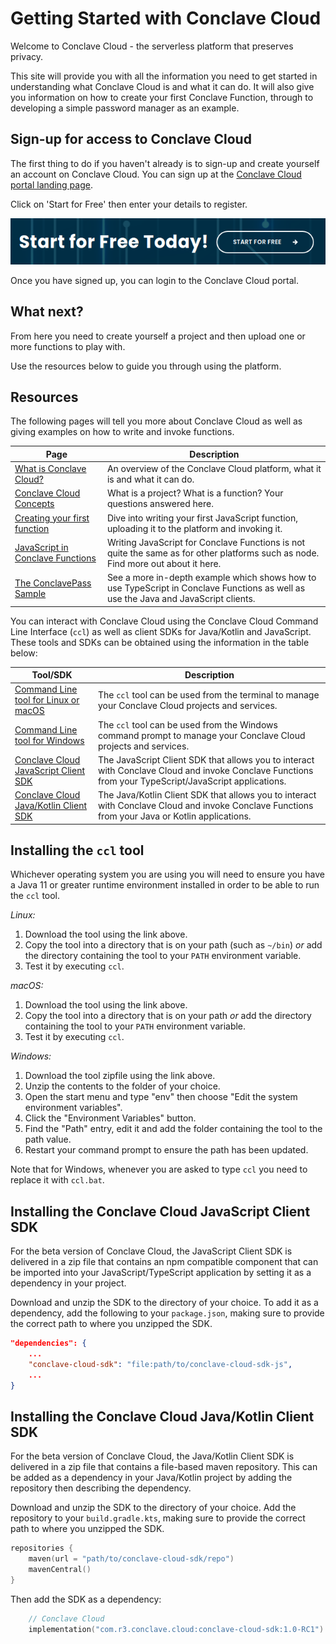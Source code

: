 # Getting Started with Conclave Cloud
Welcome to Conclave Cloud - the serverless platform that preserves privacy.

This site will provide you with all the information you need to get started in
understanding what Conclave Cloud is and what it can do. It will also give you
information on how to create your first Conclave Function, through to developing
a simple password manager as an example.

## Sign-up for access to Conclave Cloud
The first thing to do if you haven't already is to sign-up and create yourself
an account on Conclave Cloud. You can sign up at the [Conclave Cloud portal landing page](https://dev.conclave.cloud).

Click on 'Start for Free' then enter your details to register.

![](assets/start_for_free.png)

Once you have signed up, you can login to the Conclave Cloud portal.

## What next?
From here you need to create yourself a project and then upload one or more
functions to play with.

Use the resources below to guide you through using the platform.

## Resources
The following pages will tell you more about Conclave Cloud as well as giving
examples on how to write and invoke functions.

| Page | Description |
| ---- | ----------- |
| [What is Conclave Cloud?](what-is-conclave-cloud.md) | An overview of the Conclave Cloud platform, what it is and what it can do. |
| [Conclave Cloud Concepts](conclave-cloud-concepts.md) | What is a project? What is a function? Your questions answered here. |
| [Creating your first function](creating-your-first-function.md) | Dive into writing your first JavaScript function, uploading it to the platform and invoking it. |
| [JavaScript in Conclave Functions](javascript-in-conclave-functions.md) | Writing JavaScript for Conclave Functions is not quite the same as for other platforms such as node. Find more out about it here. |
| [The ConclavePass Sample](conclavepass-sample.md) | See a more in-depth example which shows how to use TypeScript in Conclave Functions as well as use the Java and JavaScript clients. |

You can interact with Conclave Cloud using the Conclave Cloud Command Line
Interface (`ccl`) as well as client SDKs for Java/Kotlin and JavaScript. These
tools and SDKs can be obtained using the information in the table below:

| Tool/SDK | Description |
| -------- | ----------- |
| [Command Line tool for Linux or macOS](https://github.com/R3Conclave/ccl-documentation/releases/download/1.0.0-beta1/ccl) | The `ccl` tool can be used from the terminal to manage your Conclave Cloud projects and services. |
| [Command Line tool for Windows](https://github.com/R3Conclave/ccl-documentation/releases/download/1.0.0-beta1/ccl.zip) | The `ccl` tool can be used from the Windows command prompt to manage your Conclave Cloud projects and services. |
| [Conclave Cloud JavaScript Client SDK](https://github.com/R3Conclave/ccl-documentation/releases/download/1.0.0-beta1/conclave-cloud-sdk-js-1.0-RC2.zip) | The JavaScript Client SDK that allows you to interact with Conclave Cloud and invoke Conclave Functions from your TypeScript/JavaScript applications. |
| [Conclave Cloud Java/Kotlin Client SDK](https://github.com/R3Conclave/ccl-documentation/releases/download/1.0.0-beta1/conclave-cloud-sdk-java-1.0-RC2.zip) | The Java/Kotlin Client SDK that allows you to interact with Conclave Cloud and invoke Conclave Functions from your Java or Kotlin applications. |

## Installing the `ccl` tool
Whichever operating system you are using you will need to ensure you have a Java
11 or greater runtime environment installed in order to be able to run the `ccl` tool.

_Linux:_

1. Download the tool using the link above.
2. Copy the tool into a directory that is on your path (such as `~/bin`) _or_
   add the directory containing the tool to your `PATH` environment variable.
3. Test it by executing `ccl`.

_macOS:_
1. Download the tool using the link above.
2. Copy the tool into a directory that is on your path _or_
   add the directory containing the tool to your `PATH` environment variable.
3. Test it by executing `ccl`.

_Windows:_
1. Download the tool zipfile using the link above.
2. Unzip the contents to the folder of your choice.
3. Open the start menu and type "env" then choose "Edit the system environment
   variables".
4. Click the "Environment Variables" button.
5. Find the "Path" entry, edit it and add the folder containing the tool to the
   path value.
6. Restart your command prompt to ensure the path has been updated.

Note that for Windows, whenever you are asked to type `ccl` you need to replace
it with `ccl.bat`.

## Installing the Conclave Cloud JavaScript Client SDK
For the beta version of Conclave Cloud, the JavaScript Client SDK is delivered
in a zip file that contains an npm compatible component that can be imported
into your JavaScript/TypeScript application by setting it as a dependency in
your project.

Download and unzip the SDK to the directory of your choice. To add it as a
dependency, add the following to your `package.json`, making sure to provide the
correct path to where you unzipped the SDK.

```json
"dependencies": {
    ...
    "conclave-cloud-sdk": "file:path/to/conclave-cloud-sdk-js",
    ...
}
```

## Installing the Conclave Cloud Java/Kotlin Client SDK
For the beta version of Conclave Cloud, the Java/Kotlin Client SDK is delivered
in a zip file that contains a file-based maven repository. This can be added as
a dependency in your Java/Kotlin project by adding the repository then
describing the dependency.

Download and unzip the SDK to the directory of your choice. Add the repository
to your `build.gradle.kts`, making sure to provide the correct path to where you
unzipped the SDK.

```kotlin
repositories {
	maven(url = "path/to/conclave-cloud-sdk/repo")
	mavenCentral()
}
```

Then add the SDK as a dependency:

```kotlin
	// Conclave Cloud
	implementation("com.r3.conclave.cloud:conclave-cloud-sdk:1.0-RC1")
```